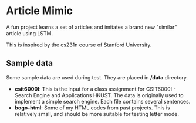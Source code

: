 # Article Mimic
A fun project learns a set of articles and imitates a brand new "similar" article using LSTM.

This is inspired by the cs231n course of Stanford University.

## Sample data
Some sample data are used during test. They are placed in **/data** directory.
+ **csit6000I**: This is the input for a class assignment for CSIT6000I - Search Engine and Applications HKUST. The data is originally used to implement a simple search engine. Each file contains several sentences.
+ **bogo-html**: Some of my HTML codes from past projects. This is relatively small, and should be more suitable for testing letter mode.